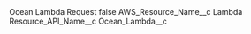 <?xml version="1.0" encoding="UTF-8"?>
<CustomMetadata xmlns="http://soap.sforce.com/2006/04/metadata" xmlns:xsi="http://www.w3.org/2001/XMLSchema-instance" xmlns:xsd="http://www.w3.org/2001/XMLSchema">
    <label>Ocean Lambda Request</label>
    <protected>false</protected>
    <values>
        <field>AWS_Resource_Name__c</field>
        <value xsi:type="xsd:string">Lambda</value>
    </values>
    <values>
        <field>Resource_API_Name__c</field>
        <value xsi:type="xsd:string">Ocean_Lambda__c</value>
    </values>
</CustomMetadata>
